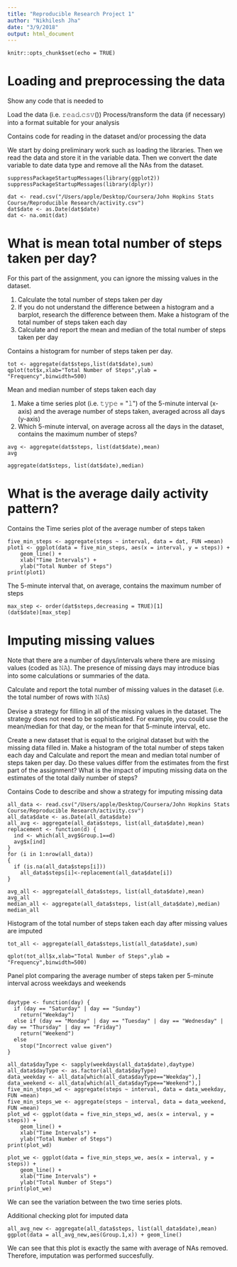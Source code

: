 ```yaml
---
title: "Reproducible Research Project 1"
author: "Nikhilesh Jha"
date: "3/9/2018"
output: html_document
---
```


```{r setup, include=FALSE}
knitr::opts_chunk$set(echo = TRUE)
```

# Loading and preprocessing the data

Show any code that is needed to

Load the data (i.e. 𝚛𝚎𝚊𝚍.𝚌𝚜𝚟())
Process/transform the data (if necessary) into a format suitable for your analysis

 Contains code for reading in the dataset and/or processing the data

We start by doing preliminary work such as loading the libraries. Then we read the data and store it in the variable data. Then we convert the date variable to date data type and remove all the NAs from the dataset.

```{R}
suppressPackageStartupMessages(library(ggplot2))
suppressPackageStartupMessages(library(dplyr))

dat <- read.csv("/Users/apple/Desktop/Coursera/John Hopkins Stats Course/Reproducible Research/activity.csv")
dat$date <- as.Date(dat$date)
dat <- na.omit(dat)
```

# What is mean total number of steps taken per day?

For this part of the assignment, you can ignore the missing values in the dataset.

1. Calculate the total number of steps taken per day
2. If you do not understand the difference between a histogram and a barplot, research the difference between them. Make a histogram of the total number of steps taken each day
3. Calculate and report the mean and median of the total number of steps taken per day


Contains a histogram for number of steps taken per day.

```{r}
tot <- aggregate(dat$steps,list(dat$date),sum)
qplot(tot$x,xlab="Total Number of Steps",ylab = "Frequency",binwidth=500)
```



Mean and median number of steps taken each day

1. Make a time series plot (i.e. 𝚝𝚢𝚙𝚎 = "𝚕") of the 5-minute interval (x-axis) and the average number of steps taken, averaged across all days (y-axis)
2. Which 5-minute interval, on average across all the days in the dataset, contains the maximum number of steps?

```{r}
avg <- aggregate(dat$steps, list(dat$date),mean)
avg
```

```{r}
aggregate(dat$steps, list(dat$date),median)
```

# What is the average daily activity pattern?


 Contains the Time series plot of the average number of steps taken

```{r}
five_min_steps <- aggregate(steps ~ interval, data = dat, FUN =mean)
plot1 <- ggplot(data = five_min_steps, aes(x = interval, y = steps)) + 
    geom_line() +
    xlab("Time Intervals") + 
    ylab("Total Number of Steps")
print(plot1)

```

The 5-minute interval that, on average, contains the maximum number of steps


```{r}
max_step <- order(dat$steps,decreasing = TRUE)[1]
(dat$date)[max_step]
```

# Imputing missing values

Note that there are a number of days/intervals where there are missing values (coded as 𝙽𝙰). The presence of missing days may introduce bias into some calculations or summaries of the data.

Calculate and report the total number of missing values in the dataset (i.e. the total number of rows with 𝙽𝙰s)

Devise a strategy for filling in all of the missing values in the dataset. The strategy does not need to be sophisticated. For example, you could use the mean/median for that day, or the mean for that 5-minute interval, etc.

Create a new dataset that is equal to the original dataset but with the missing data filled in.
Make a histogram of the total number of steps taken each day and Calculate and report the mean and median total number of steps taken per day. Do these values differ from the estimates from the first part of the assignment? What is the impact of imputing missing data on the estimates of the total daily number of steps?

Contains Code to describe and show a strategy for imputing missing data

```{r}
all_data <- read.csv("/Users/apple/Desktop/Coursera/John Hopkins Stats Course/Reproducible Research/activity.csv")
all_data$date <- as.Date(all_data$date)
all_avg <- aggregate(all_data$steps, list(all_data$date),mean)
replacement <- function(d) {
  ind <- which(all_avg$Group.1==d)
  avg$x[ind]
}
for (i in 1:nrow(all_data))
{
  if (is.na(all_data$steps[i]))
    all_data$steps[i]<-replacement(all_data$date[i])
}

avg_all <- aggregate(all_data$steps, list(all_data$date),mean)
avg_all
median_all <- aggregate(all_data$steps, list(all_data$date),median)
median_all
```

Histogram of the total number of steps taken each day after missing values are imputed


```{r}
tot_all <- aggregate(all_data$steps,list(all_data$date),sum)

qplot(tot_all$x,xlab="Total Number of Steps",ylab = "Frequency",binwidth=500)
```


Panel plot comparing the average number of steps taken per 5-minute interval across weekdays and weekends

```{r}

daytype <- function(day) {
  if (day == "Saturday" | day == "Sunday")
    return("Weekday")
  else if (day == "Monday" | day == "Tuesday" | day == "Wednesday" | day == "Thursday" | day == "Friday")
    return("Weekend")
  else
    stop("Incorrect value given")
}

all_data$dayType <- sapply(weekdays(all_data$date),daytype)
all_data$dayType <- as.factor(all_data$dayType)
data_weekday <- all_data[which(all_data$dayType=="Weekday"),]
data_weekend <- all_data[which(all_data$dayType=="Weekend"),]
five_min_steps_wd <- aggregate(steps ~ interval, data = data_weekday, FUN =mean)
five_min_steps_we <- aggregate(steps ~ interval, data = data_weekend, FUN =mean)
plot_wd <- ggplot(data = five_min_steps_wd, aes(x = interval, y = steps)) + 
    geom_line() +
    xlab("Time Intervals") + 
    ylab("Total Number of Steps")
print(plot_wd)
```
```{r}
plot_we <- ggplot(data = five_min_steps_we, aes(x = interval, y = steps)) + 
    geom_line() +
    xlab("Time Intervals") + 
    ylab("Total Number of Steps")
print(plot_we)
```

We can see the variation between the two time series plots.



Additional checking plot for imputed data 

```{r}
all_avg_new <- aggregate(all_data$steps, list(all_data$date),mean)
ggplot(data = all_avg_new,aes(Group.1,x)) + geom_line()

```

We can see that this plot is exactly the same with average of NAs removed. Therefore, imputation was performed succesfully.
